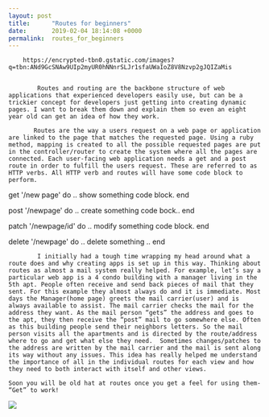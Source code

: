 ```yaml
---
layout: post
title:      "Routes for beginners"
date:       2019-02-04 18:14:08 +0000
permalink:  routes_for_beginners
---
```




		https://encrypted-tbn0.gstatic.com/images?q=tbn:ANd9GcSNAw9UIp2myUR0hNNnrSLJr1sfaUWaIoZ8V8Nzvp2gJQIZaMis
	
	
	       	Routes and routing are the backbone structure of web applications that experienced developers easily use, but can be a trickier concept for developers just getting into creating dynamic pages. I want to break them down and explain them so even an eight year old can get an idea of how they work. 
		
	       Routes are the way a users request on a web page or application are linked to the page that matches the requested page. Using a ruby method, mapping is created to all the possible requested pages are put in the controller/router to create the system where all the pages are connected. Each user-facing web application needs a get and a post route in order to fulfill the users request. These are referred to as HTTP verbs. All HTTP verb and routes will have some code block to perform. 
				 
 get '/new page' do
  .. show something code block.
end

post '/newpage' do
  .. create something code bock..
end

patch '/newpage/id' do
  .. modify something code block.
end

delete '/newpage' do
  .. delete something ..
end

	
		    I initially had a tough time wrapping my head around what a route does and why creating apps is set up in this way. Thinking about routes as almost a mail system really helped. For example, let’s say a particular web app is a 4 condo building with a manager living in the 5th apt. People often receive and send back pieces of mail that they sent. For this example they almost always do and it is immediate. Most days the Manager(home page) greets the mail carrier(user) and is always available to assist. The mail carrier checks the mail for the address they want. As the mail person “gets” the address and goes to the apt, they then receive the “post” mail to go somewhere else. Often as this building people send their neighbors letters. So the mail person visits all the apartments and is directed by the route/address  where to go and get what else they need.  Sometimes changes/patches to the address are written by the mail carrier and the mail is sent along its way without any issues. This idea has really helped me understand the importance of all in the individual routes for each view and how they need to both interact with itself and other views.  
	
	Soon you will be old hat at routes once you get a feel for using them- “Get” to work!

![](https://www.gettyimages.com/detail/photo/male-postal-worker-looking-at-mail-royalty-free-image/81896823)

		

